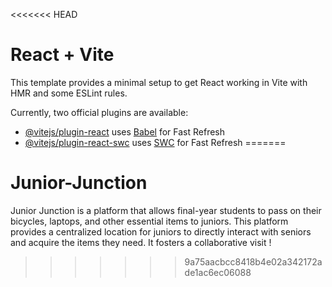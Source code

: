 <<<<<<< HEAD
# React + Vite

This template provides a minimal setup to get React working in Vite with HMR and some ESLint rules.

Currently, two official plugins are available:

- [@vitejs/plugin-react](https://github.com/vitejs/vite-plugin-react/blob/main/packages/plugin-react/README.md) uses [Babel](https://babeljs.io/) for Fast Refresh
- [@vitejs/plugin-react-swc](https://github.com/vitejs/vite-plugin-react-swc) uses [SWC](https://swc.rs/) for Fast Refresh
=======
# Junior-Junction
Junior Junction is a platform that allows final-year students to pass on their bicycles, laptops, and other essential items to juniors. This platform provides a centralized location for juniors to directly interact with seniors and acquire the items they need. It fosters a collaborative visit !
>>>>>>> 9a75aacbcc8418b4e02a342172ade1ac6ec06088
